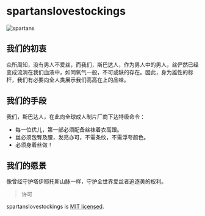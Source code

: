 # spartanslovestockings

<img src="https://i.ibb.co/gzZ6wLH/spartans.png" alt="spartans">

## 我们的初衷

众所周知，没有男人不爱丝，而我们，斯巴达人，作为男人中的男人，丝俨然已经变成流淌在我们血液中，如同氧气一般，不可或缺的存在。因此，身为雄性的标杆，我们有必要向全人类展示我们高高在上的品味。

## 我们的手段

我们，斯巴达人，在此向全球成人制片厂商下达特级命令：
- 每一位优儿，第一部必须配备丝袜着衣高跟。
- 丝必须包臀及腰，发亮亦可，不需条纹，不需浮夸颜色。
- 必须身着丝做！

## 我们的愿景

像曾经守护塔伊耶托斯山脉一样，守护全世界爱丝者追逐美的权利。

> 许可

spartanslovestockings is [MIT licensed](./LICENSE).
